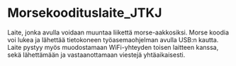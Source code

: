 # Morsekoodituslaite_JTKJ
Laite, jonka avulla voidaan muuntaa liikettä morse-aakkosiksi. Morse koodia voi lukea ja lähettää tietokoneen työasemaohjelman avulla USB:n kautta. Laite pystyy myös muodostamaan WiFi-yhteyden toisen laitteen kanssa, sekä lähettämään ja vastaanottamaan viestejä yhtäaikaisesti. 

